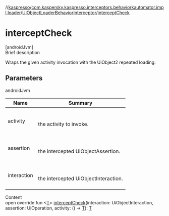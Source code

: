 //[kaspresso](../../index.md)/[com.kaspersky.kaspresso.interceptors.behaviorkautomator.impl.loader](../index.md)/[UiObjectLoaderBehaviorInterceptor](index.md)/[interceptCheck](intercept-check.md)



# interceptCheck  
[androidJvm]  
Brief description  


Wraps the given activity invocation with the UiObject2 repeated loading.



## Parameters  
  
androidJvm  
  
|  Name|  Summary| 
|---|---|
| activity| <br><br>the activity to invoke.<br><br>
| assertion| <br><br>the intercepted UiObjectAssertion.<br><br>
| interaction| <br><br>the intercepted UiObjectInteraction.<br><br>
  
  
Content  
open override fun <[T](intercept-check.md)> [interceptCheck](intercept-check.md)(interaction: UiObjectInteraction, assertion: UiOperation<UiObject2>, activity: () -> [T](intercept-check.md)): [T](intercept-check.md)  



